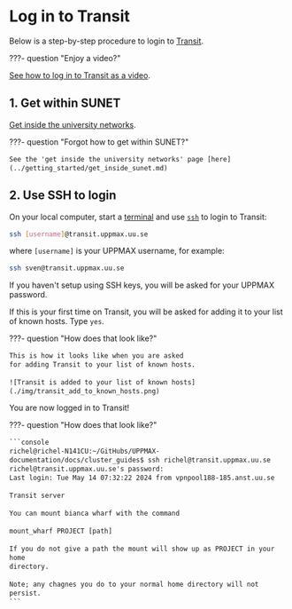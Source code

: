 # Log in to Transit

Below is a step-by-step procedure to login to [Transit](../cluster_guides/transit.md).

???- question "Enjoy a video?"

  [See how to log in to Transit as a video](https://youtu.be/uXMOP-WVGIY).

## 1. Get within SUNET

[Get inside the university networks](../getting_started/get_inside_sunet.md).

???- question "Forgot how to get within SUNET?"

    See the 'get inside the university networks' page [here](../getting_started/get_inside_sunet.md)

## 2. Use SSH to login

On your local computer, start a [terminal](../software/terminal.md)
and use [`ssh`](../software/ssh.md) to login to Transit:

```bash
ssh [username]@transit.uppmax.uu.se
```

where `[username]` is your UPPMAX username, for example:

```bash
ssh sven@transit.uppmax.uu.se
```

If you haven't setup using SSH keys, you will be asked for your UPPMAX password.

If this is your first time on Transit, you will be asked for adding
it to your list of known hosts. Type `yes`.

???- question "How does that look like?"

    This is how it looks like when you are asked
    for adding Transit to your list of known hosts.

    ![Transit is added to your list of known hosts](./img/transit_add_to_known_hosts.png)

You are now logged in to Transit!

???- question "How does that look like?"

    ```console
    richel@richel-N141CU:~/GitHubs/UPPMAX-documentation/docs/cluster_guides$ ssh richel@transit.uppmax.uu.se
    richel@transit.uppmax.uu.se's password: 
    Last login: Tue May 14 07:32:22 2024 from vpnpool188-185.anst.uu.se

    Transit server

    You can mount bianca wharf with the command

    mount_wharf PROJECT [path]

    If you do not give a path the mount will show up as PROJECT in your home
    directory.

    Note; any chagnes you do to your normal home directory will not persist.
    ```
